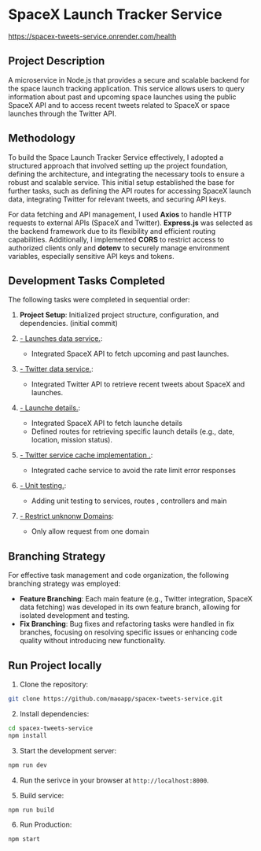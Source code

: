 # SpaceX Launch Tracker Service

https://spacex-tweets-service.onrender.com/health

## Project Description

A microservice in Node.js that provides a secure and scalable backend for the space launch tracking application. This service allows users to query information about past and upcoming space launches using the public SpaceX API and to access recent tweets related to SpaceX or space launches through the Twitter API.

## Methodology

To build the Space Launch Tracker Service effectively, I adopted a structured approach that involved setting up the project foundation, defining the architecture, and integrating the necessary tools to ensure a robust and scalable service. This initial setup established the base for further tasks, such as defining the API routes for accessing SpaceX launch data, integrating Twitter for relevant tweets, and securing API keys.

For data fetching and API management, I used **Axios** to handle HTTP requests to external APIs (SpaceX and Twitter). **Express.js** was selected as the backend framework due to its flexibility and efficient routing capabilities. Additionally, I implemented **CORS** to restrict access to authorized clients only and **dotenv** to securely manage environment variables, especially sensitive API keys and tokens.

## Development Tasks Completed

The following tasks were completed in sequential order:

1. **Project Setup**: Initialized project structure, configuration, and dependencies. (initial commit)
   
3. [- Launches data service.](https://github.com/maoapp/spacex-tweets-service/pull/1):
   - Integrated SpaceX API to fetch upcoming and past launches.
     
4. [- Twitter data service.](https://github.com/maoapp/spacex-tweets-service/pull/2):
   - Integrated Twitter API to retrieve recent tweets about SpaceX and launches.
  
5. [- Launche details.](https://github.com/maoapp/spacex-tweets-service/pull/4):
   - Integrated SpaceX API to fetch launche details
   - Defined routes for retrieving specific launch details (e.g., date, location, mission status).
  
6. [- Twitter service cache implementation .](https://github.com/maoapp/spacex-tweets-service/pull/5):
   - Integrated cache service to avoid the rate limit error responses
  
7. [- Unit testing.](https://github.com/maoapp/spacex-tweets-service/pull/6):
   - Adding unit testing to services, routes , controllers and main

8. [- Restrict unknonw Domains](https://github.com/maoapp/spacex-tweets-service/pull/7):
   - Only allow request from one domain
   
  
## Branching Strategy

For effective task management and code organization, the following branching strategy was employed:

- **Feature Branching**: Each main feature (e.g., Twitter integration, SpaceX data fetching) was developed in its own feature branch, allowing for isolated development and testing.
- **Fix Branching**: Bug fixes and refactoring tasks were handled in fix branches, focusing on resolving specific issues or enhancing code quality without introducing new functionality.

## Run Project locally

1.  Clone the repository:
   ```bash
   git clone https://github.com/maoapp/spacex-tweets-service.git
   ```

2.  Install dependencies:
   ```bash
   cd spacex-tweets-service
   npm install
   ```

3.  Start the development server:
   ```bash
   npm run dev
   ```
      
4.  Run the serivce in your browser at `http://localhost:8000`.


6.  Build service:

   ```bash
   npm run build
   ```


6.  Run Production:

   ```bash
   npm start
   ```

